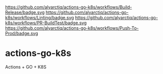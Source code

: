 https://github.com/alyarctiq/actions-go-k8s/workflows/Build-Release/badge.svg
https://github.com/alyarctiq/actions-go-k8s/workflows/Linting/badge.svg
https://github.com/alyarctiq/actions-go-k8s/workflows/PR-BuildTest/badge.svg
https://github.com/alyarctiq/actions-go-k8s/workflows/Push-To-Prod/badge.svg

# actions-go-k8s
Actions + GO + K8S


